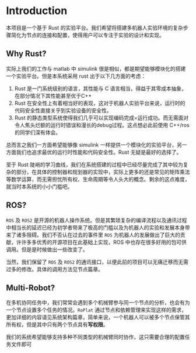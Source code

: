 # Introduction

本项目是一个基于 Rust 的实验平台。我们希望将搭建多机器人实验环境的复杂步骤简化为节点的连接和配置，使得用户可以专注于实验的设计和实现。

## Why Rust?

实际上我们的工作与 matlab 中 simulink 很是相似，都是期望能够模块化的搭建一个实验平台。但是本系统采用 rust 出于以下几方面的考虑：

1. Rust 是一门系统级别的语言，其性能与 C 语言相当，得益于其零成本抽象，在部分情况下其性能甚至优于C++
2. Rust 在安全性上有着相当好的表现，这对于机器人实验平台来说，运行时的代码安全性直接关乎到实验设备的安全性。
3. Rust 的静态类型系统使得我们几乎可以实现编码完成=运行成功。而无需面对令人焦头烂额的运行时错误和漫长的debug过程。这点想必此前使用 C++/ros 的同学们深有体会。

总而言之我们一方面希望能够像 simulink 一样提供一个模块化的实验平台，另一方面我们也追求最优的运行时性能和代码安全性。Rust 无疑是最好的选择了。

至于 Rust 陡峭的学习曲线，我们在系统搭建的过程中已经尽量完成了其中较为复杂的部分，在具体的控制器和规划器的实现中，实际上更多的还是常见的矩阵乘法等数学运算，而无需担忧所有权、生命周期等令人头大的概念。剩余的这点难度，就当时本系统的小小门槛吧。

## ROS?

`ROS` 及 `ROS2` 是开源的机器人操作系统。但是其繁琐复杂的编译流程以及通讯过程中相当长的延迟已经为初学者带来了极高的门槛以及为机器人的实验和发展本身带来了诸多阻碍。我们不否认在过去的事件里 `ROS` 为机器人的发展做出了巨大的贡献，许许多多优秀的开源项目在此基础上实现，ROS 中也存在很多好用的包可供调用。但是是时候做出一些改变了。

当然，我们保留了 `ROS` 及 `ROS2` 的通讯接口，以便此前的项目可以无痛迁移而无需过多的修改。具体的调用方法见节点篇章。

## Multi-Robot?

在多机协同任务中，我们常常会遇到多个机械臂参与同一个节点的分析，也会有为一个节点设置多个任务的情况。`RoPlat` 通过节点和依赖管理来实现这样的需求，更加详细的内容请见系统架构篇章，简单来说，一个机器人可以被多个节点保管其所有权，但是其中只有两个节点具有**写权限**。

我们的系统希望能够支持多种不同类型的机械臂同时协作，这只需要合理的配置任务文件即可
